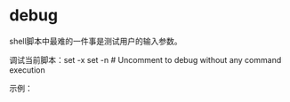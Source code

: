 # debug

shell脚本中最难的一件事是测试用户的输入参数。


调试当前脚本：set -x
set -n # Uncomment to debug without any command execution

示例：

